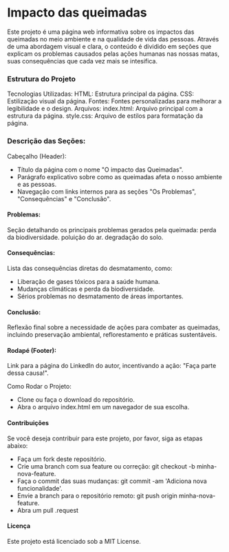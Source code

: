 # Impacto das queimadas
Este projeto é uma página web informativa sobre os impactos das queimadas no meio ambiente e na qualidade de vida das pessoas. Através de uma abordagem visual e clara, o conteúdo é dividido em seções que explicam os problemas causados pelas ações humanas nas nossas matas, suas consequências que cada vez mais se intesifica.

### Estrutura do Projeto
Tecnologias Utilizadas:
HTML: Estrutura principal da página.
CSS: Estilização visual da página.
Fontes: Fontes personalizadas para melhorar a legibilidade e o design.
Arquivos:
index.html: Arquivo principal com a estrutura da página.
style.css: Arquivo de estilos para formatação da página.

### Descrição das Seções:
Cabeçalho (Header):
* Título da página com o nome "O impacto das Queimadas".
* Parágrafo explicativo sobre como as queimadas afeta o nosso ambiente e as pessoas.
* Navegação com links internos para as seções "Os Problemas", "Consequências" e "Conclusão".

#### Problemas:

Seção detalhando os principais problemas gerados pela queimada:
perda da biodiversidade.
poluição do ar.
degradação do solo.

#### Consequências:

Lista das consequências diretas do desmatamento, como:
* Liberação de gases tóxicos para a saúde humana.
* Mudanças climáticas e perda da biodiversidade.
* Sérios problemas no desmatamento de áreas importantes.
#### Conclusão:

Reflexão final sobre a necessidade de ações para combater as queimadas, incluindo preservação ambiental, reflorestamento e práticas sustentáveis.

#### Rodapé (Footer):

Link para a página do LinkedIn do autor, incentivando a ação: "Faça parte dessa causa!".

Como Rodar o Projeto:
* Clone ou faça o download do repositório.
* Abra o arquivo index.html em um navegador de sua escolha.

#### Contribuições
Se você deseja contribuir para este projeto, por favor, siga as etapas abaixo:
* Faça um fork deste repositório.
* Crie uma branch com sua feature ou correção: git checkout -b minha-nova-feature.
* Faça o commit das suas mudanças: git commit -am 'Adiciona nova funcionalidade'.
* Envie a branch para o repositório remoto: git push origin minha-nova-feature.
* Abra um pull .request

#### Licença
Este projeto está licenciado sob a MIT License.